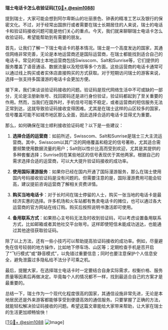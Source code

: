 **瑞士电话卡怎么收验证码[[TG💪+ @esim1088](https://t.me/s/esim1088)]**

提到瑞士，大家可能会想到阿尔卑斯山的壮丽景色、钟表的精准工艺以及银行的保密文化。不过，对于经常出国旅行或者需要在瑞士长期居住的人来说，瑞士的电话卡和验证码接收问题可能是他们关心的重点。今天，我们就来聊聊瑞士电话卡怎么收验证码，希望能帮助到有需要的朋友。

首先，让我们了解一下瑞士电话卡的基本情况。瑞士是一个高度发达的国家，其通信网络非常完善，无论是本地运营商还是国际运营商，在瑞士都能找到适合自己的电话卡。常见的瑞士本地运营商包括Swisscom、Salt和Sunrise等，它们提供的服务覆盖了语音通话、数据流量以及短信等多个方面。这些运营商的电话卡通常可以通过线上购买或者实体店直接购买的方式获取。对于短期访问瑞士的游客来说，选择一张支持多国漫游的电话卡会更加方便。

接下来，我们来谈谈验证码接收的问题。验证码是现代网络生活中不可或缺的一部分，无论是注册新账号、找回密码还是进行身份验证，验证码都起到了至关重要的作用。然而，当我们在国外时，手机信号可能不稳定，或者运营商的短信服务无法正常到达，这就导致验证码接收变得困难。尤其是在瑞士这样的山区较多的国家，信号覆盖可能不如城市地区那么全面，因此选择合适的电话卡显得尤为重要。

那么，如何确保在瑞士顺利接收验证码呢？以下是一些建议：

1. **选择合适的运营商**：如前所述，Swisscom、Salt和Sunrise是瑞士三大主流运营商。其中，Swisscom以其广泛的网络覆盖和稳定的信号著称，尤其适合需要频繁使用数据流量的用户；Salt则以性价比高而受到欢迎，尤其是其提供的多种套餐选择；Sunrise则在某些地区的信号表现优于其他两家。根据自己的需求选择合适的运营商，可以大大提升验证码接收的成功率。

2. **使用国际漫游服务**：如果你已经在国内开通了国际漫游服务，那么在瑞士使用国内号码接收验证码是没有问题的。但需要注意的是，国际漫游费用可能会较高，建议提前咨询运营商了解相关资费详情。

3. **购买当地电话卡**：对于长时间在瑞士停留的人士，购买一张当地的电话卡是最经济实惠的选择。许多机场和火车站都有售卖电话卡的摊位，也可以通过各大运营商的官方网站在线订购。购买后按照说明书激活即可使用。

4. **备用联系方式**：如果担心主号码无法及时收到验证码，可以考虑设置备用联系方式，比如邮箱或者其他社交平台账号。这样即使短信未能成功送达，也能通过其他途径获取验证码。

除了以上方法，还有一些小技巧可以帮助提高验证码接收的成功率。例如，尽量避免在信号较弱的地方操作，比如地下停车场、山区等；定期检查手机是否开启了“飞行模式”或“静音模式”，以免错过重要信息；同时也要注意保护个人信息安全，避免泄露过多隐私给不法分子可乘之机。

最后，提醒大家，在选择瑞士电话卡时一定要结合自身实际需求，权衡价格、服务质量等因素后再做决定。毕竟每个人的情况都不一样，找到最适合自己的方案才是最重要的。

总结一下，瑞士作为一个现代化程度很高的国家，其通信设施非常先进，无论是本地居民还是外来游客都能够享受到便捷高效的通信服务。只要掌握了正确的方法，就能轻松解决验证码接收的问题。希望这篇文章能给大家带来帮助，让大家在瑞士的生活更加顺畅愉快！

[[TG💪+ @esim1088](https://t.me/s/esim1088) ![Image](https://i.postimg.cc/4NQfJmqS/Snipaste-2025-05-13-00-14-12.png)]